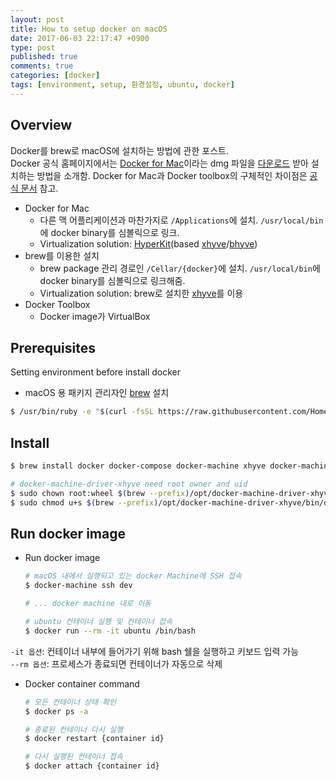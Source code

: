 ```yaml
---
layout: post
title: How to setup docker on macOS
date: 2017-06-03 22:17:47 +0900 
type: post
published: true
comments: true
categories: [docker]
tags: [environment, setup, 환경설정, ubuntu, docker]
---
```


## Overview
Docker를 brew로 macOS에 설치하는 방법에 관한 포스트.  
Docker 공식 홈페이지에서는 [Docker for Mac](https://www.docker.com/docker-mac)이라는 dmg 파일을 
[다운로드](https://store.docker.com/editions/community/docker-ce-desktop-mac) 받아
설치하는 방법을 소개함. 
Docker for Mac과 Docker toolbox의 구체적인 차이점은 [공식 문서](https://docs.docker.com/docker-for-mac/docker-toolbox/) 참고.

- Docker for Mac
    + 다른 맥 어플리케이션과 마찬가지로 `/Applications`에 설치. `/usr/local/bin`에 docker binary를 심볼릭으로 링크.
    + Virtualization solution: [HyperKit](https://github.com/moby/hyperkit)(based [xhyve](https://github.com/mist64/xhyve)/[bhyve](http://bhyve.org/))
- brew를 이용한 설치
    + brew package 관리 경로인 `/Cellar/{docker}`에 설치. `/usr/local/bin`에 docker binary를 심볼릭으로 링크해줌.
    + Virtualization solution: brew로 설치한 [xhyve](https://github.com/mist64/xhyve)를 이용 
- Docker Toolbox 
    + Docker image가 VirtualBox


## Prerequisites
Setting environment before install docker
- macOS 용 패키지 관리자인 [brew](https://brew.sh/index_ko.html) 설치
```sh
$ /usr/bin/ruby -e "$(curl -fsSL https://raw.githubusercontent.com/Homebrew/install/master/install)"
```

## Install
```sh
$ brew install docker docker-compose docker-machine xhyve docker-machine-driver-xhyve

# docker-machine-driver-xhyve need root owner and uid
$ sudo chown root:wheel $(brew --prefix)/opt/docker-machine-driver-xhyve/bin/docker-machine-driver-xhyve
$ sudo chmod u+s $(brew --prefix)/opt/docker-machine-driver-xhyve/bin/docker-machine-driver-xhyve
```

## Run docker image
- Run docker image
    ```sh
    # macOS 내에서 실행되고 있는 docker Machine에 SSH 접속
    $ docker-machine ssh dev
    
    # ... docker machine 내로 이동
    
    # ubuntu 컨테이너 실행 및 컨테이너 접속
    $ docker run --rm -it ubuntu /bin/bash
    ```
`-it 옵션`: 컨테이너 내부에 들어가기 위해 bash 쉘을 실행하고 키보드 입력 가능 <br />
`--rm 옵션`: 프로세스가 종료되면 컨테이너가 자동으로 삭제

- Docker container command
    ```sh
    # 모든 컨테이너 상태 확인
    $ docker ps -a
    
    # 종료된 컨테이너 다시 실행
    $ docker restart {container id}
    
    # 다시 실행된 컨테이너 접속
    $ docker attach {container id}
    ``` 


